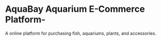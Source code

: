 # AquaBay Aquarium E-Commerce Platform-
 A online platform for purchasing fish,  aquariums, plants, and accessories.
